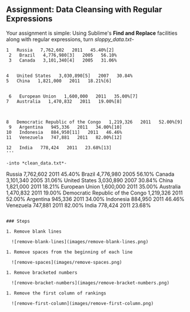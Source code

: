## Assignment: Data Cleansing with Regular Expressions

Your assignment is simple: Using Sublime's **Find and Replace** facilities along with regular expressions, turn *sloppy_data.txt*-

```
1   Russia   7,762,602   2011   45.40%[2]
 2   Brazil   4,776,980[3]   2005   56.10%
 3   Canada   3,101,340[4]   2005   31.06%


4   United States   3,030,890[5]   2007   30.84%
5   China   1,821,000   2011   18.21%[6]


 6   European Union   1,600,000   2011   35.00%[7]
7   Australia   1,470,832   2011   19.00%[8]



8   Democratic Republic of the Congo   1,219,326   2011   52.00%[9]
 9   Argentina   945,336   2011   34.00%[10]
10   Indonesia   884,950[11]   2011   46.46%
11   Venezuela   747,881   2011   82.00%[12]

12   India   778,424   2011   23.68%[13]
'''

-into *clean_data.txt*-

```
Russia   7,762,602   2011   45.40%
Brazil   4,776,980   2005   56.10%
Canada   3,101,340   2005   31.06%
United States   3,030,890   2007   30.84%
China   1,821,000   2011   18.21%
European Union   1,600,000   2011   35.00%
Australia   1,470,832   2011   19.00%
Democratic Republic of the Congo   1,219,326   2011   52.00%
Argentina   945,336   2011   34.00%
Indonesia   884,950   2011   46.46%
Venezuela   747,881   2011   82.00%
India   778,424   2011   23.68%
```

### Steps

1. Remove blank lines

  ![remove-blank-lines](images/remove-blank-lines.png)

1. Remove spaces from the beginning of each line

  ![remove-spaces](images/remove-spaces.png)

1. Remove bracketed numbers

  ![remove-bracket-numbers](images/remove-bracket-numbers.png)

1. Remove the first column of rankings

  ![remove-first-column](images/remove-first-column.png)



